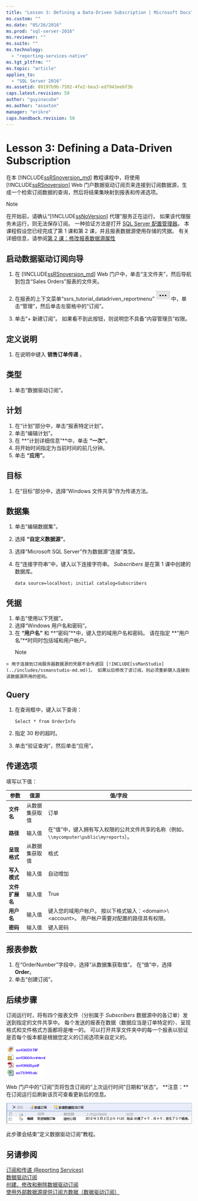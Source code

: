 ```yaml
---
title: "Lesson 3: Defining a Data-Driven Subscription | Microsoft Docs"
ms.custom: ""
ms.date: "05/26/2016"
ms.prod: "sql-server-2016"
ms.reviewer: ""
ms.suite: ""
ms.technology: 
  - "reporting-services-native"
ms.tgt_pltfrm: ""
ms.topic: "article"
applies_to: 
  - "SQL Server 2016"
ms.assetid: 89197b9b-7502-4fe2-bea3-ed7943eebf3b
caps.latest.revision: 50
author: "guyinacube"
ms.author: "asaxton"
manager: "erikre"
caps.handback.revision: 50
---
```

# Lesson 3: Defining a Data-Driven Subscription
在本 [!INCLUDE[ssRSnoversion_md](../includes/ssrsnoversion-md.md)] 教程课程中，将使用 [!INCLUDE[ssRSnoversion](../includes/ssrsnoversion-md.md)] Web 门户数据驱动订阅页来连接到订阅数据源，生成一个检索订阅数据的查询，然后将结果集映射到报表和传递选项。  
  
> [!NOTE]  
> 在开始前，请确认“[!INCLUDE[ssNoVersion](../includes/ssnoversion-md.md)] 代理”服务正在运行。 如果该代理服务未运行，则无法保存订阅。  一种验证方法是打开 [SQL Server 配置管理器](../relational-databases/sql-server-configuration-manager.md)。
本课程假设您已经完成了第 1 课和第 2 课，并且报表数据源使用存储的凭据。  有关详细信息，请参阅[第 2 课：修改报表数据源属性](../reporting-services/lesson-2-modifying-the-report-data-source-properties.md)  
  
## <a name="bkmk_startwizard"></a>启动数据驱动订阅向导  
  
1.  在 [!INCLUDE[ssRSnoversion_md](../includes/ssrsnoversion-md.md)] Web 门户中，单击“主文件夹”，然后导航到包含“Sales Orders”报表的文件夹。  
  
2.  在报表的上下文菜单“ssrs_tutorial_datadriven_reportmenu”![ssrs_tutorial_datadriven_reportmenu](../reporting-services/media/ssrs-tutorial-datadriven-reportmenu.png "ssrs_tutorial_datadriven_reportmenu")中，单击“管理”，然后单击左窗格中的“订阅”。  
  
3.  单击“+ 新建订阅”。 如果看不到此按钮，则说明您不具备“内容管理员”权限。 
  
## 定义说明  
1.  在说明中键入 **销售订单传递** 。
## 类型
1.  单击“数据驱动订阅”。  
## 计划
1. 在“计划”部分中，单击“报表特定计划”。
2. 单击“编辑计划”。
3.  在 **“计划详细信息”**中，单击 **“一次”**。  
4.  将开始时间指定为当前时间的前几分钟。  
5.  单击 **“应用”**。
## 目标  
1.  在“目标”部分中，选择“Windows 文件共享”作为传递方法。  

## 数据集
1. 单击“编辑数据集”。
2. 选择 **“自定义数据源”**。
3. 选择“Microsoft SQL Server”作为数据源“连接”类型。
4. 在“连接字符串”中，键入以下连接字符串。 *Subscribers* 是在第 1 课中创建的数据库。 
  
    ```  
    data source=localhost; initial catalog=Subscribers
    ```
    
 ## 凭据
 1. 单击“使用以下凭据”。
 2. 选择“Windows 用户名和密码”。
 3.  在 **“用户名”** 和 **“密码”**中，键入您的域用户名和密码。 请在指定 **“用户名”**时同时包括域和用户帐户。
     > [!NOTE]  
    > 用于连接到订阅服务器数据源的凭据不会传递回 [!INCLUDE[ssManStudio](../includes/ssmanstudio-md.md)]。 如果以后修改了该订阅，则必须重新键入连接到该数据源所用的密码。
## Query      
1.  在查询框中，键入以下查询：  
  
    ```  
    Select * from OrderInfo  
    ```  
  
2.  指定 30 秒的超时。  
  
3.  单击“验证查询”，然后单击“应用”。
## 传递选项
填写以下值：

参数  |值源  | 值/字段  
---------|---------|---------
**文件名**     |从数据集获取值 | 订单     
**路径**     | 输入值  | 在“值”中，键入拥有写入权限的公共文件共享的名称（例如，`\\mycomputer\public\myreports`）。 
**呈现格式** | 从数据集获取值 | 格式
**写入模式**| 输入值| 自动增加    
**文件扩展名** |输入值 |True
**用户名** | 输入值 | 键入您的域用户帐户。 按以下格式输入：\<domain>\\\<account>。 用户帐户需要对配置的路径具有权限。 
**密码** | 输入值 | 键入密码

## 报表参数
 1. 在“OrderNumber”字段中，选择“从数据集获取值”。 在“值”中，选择 **Order**。 
 2. 单击“创建订阅”。
   
## 后续步骤  
订阅运行时，将有四个报表文件（分别属于 *Subscribers* 数据源中的各订单）发送到指定的文件共享中。 每个发送的报表在数据（数据应当是订单特定的）、呈现格式和文件格式方面都将是唯一的。 可以打开共享文件夹中的每一个报表以验证是否每个版本都是根据您定义的订阅选项来自定义的。  
  
![按订阅创建的文件列表](../reporting-services/media/ssrs-tutorial-datadriven-subscription-filelist.gif "按订阅创建的文件列表")  
  
Web 门户中的“订阅”页将包含订阅的“上次运行时间”日期和“状态”。 
**注意：**在订阅运行后刷新该页可查看更新后的信息。  
    
![报表管理器中的订阅结果](../reporting-services/media/ssrs-tutorial-datadriven-subscription-status-reportmanager.gif "报表管理器中的订阅结果")  
  
此步骤会结束“定义数据驱动订阅”教程。   
  
## 另请参阅  
[订阅和传递 (Reporting Services)](../reporting-services/subscriptions/subscriptions-and-delivery-reporting-services.md)  
[数据驱动订阅](../reporting-services/subscriptions/data-driven-subscriptions.md)  
[创建、修改和删除数据驱动订阅](../reporting-services/subscriptions/create-modify-and-delete-data-driven-subscriptions.md)  
[使用外部数据源提供订阅方数据（数据驱动订阅）](../reporting-services/subscriptions/use-an-external-data-source-for-subscriber-data-data-driven-subscription.md)  
  
  
  

